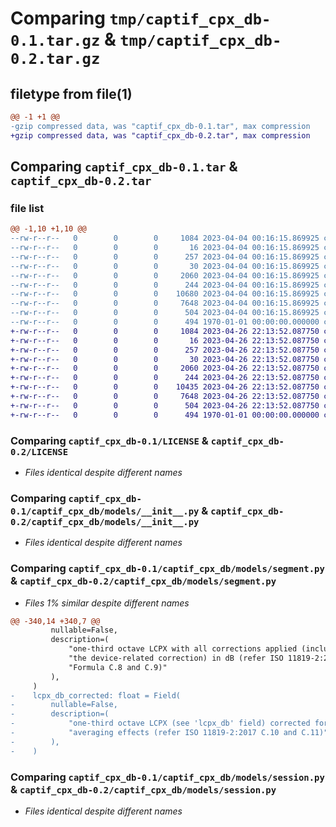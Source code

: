 # Comparing `tmp/captif_cpx_db-0.1.tar.gz` & `tmp/captif_cpx_db-0.2.tar.gz`

## filetype from file(1)

```diff
@@ -1 +1 @@
-gzip compressed data, was "captif_cpx_db-0.1.tar", max compression
+gzip compressed data, was "captif_cpx_db-0.2.tar", max compression
```

## Comparing `captif_cpx_db-0.1.tar` & `captif_cpx_db-0.2.tar`

### file list

```diff
@@ -1,10 +1,10 @@
--rw-r--r--   0        0        0     1084 2023-04-04 00:16:15.869925 captif_cpx_db-0.1/LICENSE
--rw-r--r--   0        0        0       16 2023-04-04 00:16:15.869925 captif_cpx_db-0.1/README.md
--rw-r--r--   0        0        0      257 2023-04-04 00:16:15.869925 captif_cpx_db-0.1/captif_cpx_db/__init__.py
--rw-r--r--   0        0        0       30 2023-04-04 00:16:15.869925 captif_cpx_db-0.1/captif_cpx_db/constants.py
--rw-r--r--   0        0        0     2060 2023-04-04 00:16:15.869925 captif_cpx_db-0.1/captif_cpx_db/models/__init__.py
--rw-r--r--   0        0        0      244 2023-04-04 00:16:15.869925 captif_cpx_db-0.1/captif_cpx_db/models/sa_helpers.py
--rw-r--r--   0        0        0    10680 2023-04-04 00:16:15.869925 captif_cpx_db-0.1/captif_cpx_db/models/segment.py
--rw-r--r--   0        0        0     7648 2023-04-04 00:16:15.869925 captif_cpx_db-0.1/captif_cpx_db/models/session.py
--rw-r--r--   0        0        0      504 2023-04-04 00:16:15.869925 captif_cpx_db-0.1/pyproject.toml
--rw-r--r--   0        0        0      494 1970-01-01 00:00:00.000000 captif_cpx_db-0.1/PKG-INFO
+-rw-r--r--   0        0        0     1084 2023-04-26 22:13:52.087750 captif_cpx_db-0.2/LICENSE
+-rw-r--r--   0        0        0       16 2023-04-26 22:13:52.087750 captif_cpx_db-0.2/README.md
+-rw-r--r--   0        0        0      257 2023-04-26 22:13:52.087750 captif_cpx_db-0.2/captif_cpx_db/__init__.py
+-rw-r--r--   0        0        0       30 2023-04-26 22:13:52.087750 captif_cpx_db-0.2/captif_cpx_db/constants.py
+-rw-r--r--   0        0        0     2060 2023-04-26 22:13:52.087750 captif_cpx_db-0.2/captif_cpx_db/models/__init__.py
+-rw-r--r--   0        0        0      244 2023-04-26 22:13:52.087750 captif_cpx_db-0.2/captif_cpx_db/models/sa_helpers.py
+-rw-r--r--   0        0        0    10435 2023-04-26 22:13:52.087750 captif_cpx_db-0.2/captif_cpx_db/models/segment.py
+-rw-r--r--   0        0        0     7648 2023-04-26 22:13:52.087750 captif_cpx_db-0.2/captif_cpx_db/models/session.py
+-rw-r--r--   0        0        0      504 2023-04-26 22:13:52.087750 captif_cpx_db-0.2/pyproject.toml
+-rw-r--r--   0        0        0      494 1970-01-01 00:00:00.000000 captif_cpx_db-0.2/PKG-INFO
```

### Comparing `captif_cpx_db-0.1/LICENSE` & `captif_cpx_db-0.2/LICENSE`

 * *Files identical despite different names*

### Comparing `captif_cpx_db-0.1/captif_cpx_db/models/__init__.py` & `captif_cpx_db-0.2/captif_cpx_db/models/__init__.py`

 * *Files identical despite different names*

### Comparing `captif_cpx_db-0.1/captif_cpx_db/models/segment.py` & `captif_cpx_db-0.2/captif_cpx_db/models/segment.py`

 * *Files 1% similar despite different names*

```diff
@@ -340,14 +340,7 @@
         nullable=False,
         description=(
             "one-third octave LCPX with all corrections applied (including "
             "the device-related correction) in dB (refer ISO 11819-2:2017 "
             "Formula C.8 and C.9)"
         ),
     )
-    lcpx_db_corrected: float = Field(
-        nullable=False,
-        description=(
-            "one-third octave LCPX (see 'lcpx_db' field) corrected for "
-            "averaging effects (refer ISO 11819-2:2017 C.10 and C.11)"
-        ),
-    )
```

### Comparing `captif_cpx_db-0.1/captif_cpx_db/models/session.py` & `captif_cpx_db-0.2/captif_cpx_db/models/session.py`

 * *Files identical despite different names*

